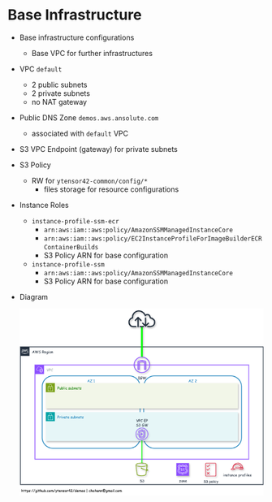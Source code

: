 # Base Infrastructure

- Base infrastructure configurations
    - Base VPC for further infrastructures

- VPC `default`
    - 2 public subnets
    - 2 private subnets
    - no NAT gateway

- Public DNS Zone `demos.aws.ansolute.com`
    - associated with `default` VPC

- S3 VPC Endpoint (gateway) for private subnets

- S3 Policy
    - RW for `ytensor42-common/config/*`
        - files storage for resource configurations

- Instance Roles
    - `instance-profile-ssm-ecr`
        - `arn:aws:iam::aws:policy/AmazonSSMManagedInstanceCore`
        - `arn:aws:iam::aws:policy/EC2InstanceProfileForImageBuilderECRContainerBuilds`
        - S3 Policy ARN for base configuration
    - `instance-profile-ssm`
        - `arn:aws:iam::aws:policy/AmazonSSMManagedInstanceCore`
        - S3 Policy ARN for base configuration

- Diagram

    ![base infrastructure](../images/base-infra-default2.png)
